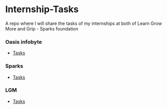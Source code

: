 # Internship-Tasks
A repo where I will share the tasks of my internships at both of Learn Grow More and Grip - Sparks foundation

### Oasis infobyte
- [Tasks](https://www.canva.com/design/DAE-U6GdWc8/dMFXatVlhHq6sxzPTO1haA/view?utm_content=DAE-U6GdWc8&utm_campaign=designshare&utm_medium=link2&utm_source=sharebutton#1)

### Sparks
- [Tasks](https://docs.google.com/presentation/d/12f0OEQfrjyZ95r11HZ2VSDb5sNJKK20j52nkLJMq5-w/edit#slide=id.gea3644db6d_0_0)

### LGM
- [Tasks](https://www.youtube.com/watch?v=am2SY0wniJM)


